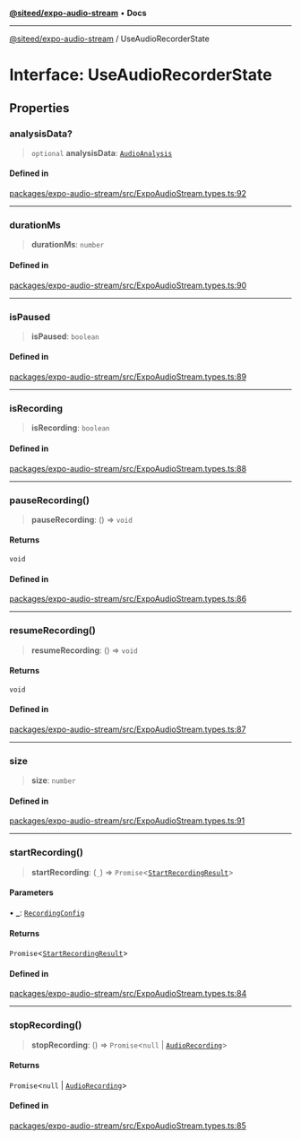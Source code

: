 [**@siteed/expo-audio-stream**](../README.md) • **Docs**

***

[@siteed/expo-audio-stream](../README.md) / UseAudioRecorderState

# Interface: UseAudioRecorderState

## Properties

### analysisData?

> `optional` **analysisData**: [`AudioAnalysis`](AudioAnalysis.md)

#### Defined in

[packages/expo-audio-stream/src/ExpoAudioStream.types.ts:92](https://github.com/deeeed/expo-audio-stream/blob/d0bf2c28a2371c63f5f2e7cfd6f21402648ae412/packages/expo-audio-stream/src/ExpoAudioStream.types.ts#L92)

***

### durationMs

> **durationMs**: `number`

#### Defined in

[packages/expo-audio-stream/src/ExpoAudioStream.types.ts:90](https://github.com/deeeed/expo-audio-stream/blob/d0bf2c28a2371c63f5f2e7cfd6f21402648ae412/packages/expo-audio-stream/src/ExpoAudioStream.types.ts#L90)

***

### isPaused

> **isPaused**: `boolean`

#### Defined in

[packages/expo-audio-stream/src/ExpoAudioStream.types.ts:89](https://github.com/deeeed/expo-audio-stream/blob/d0bf2c28a2371c63f5f2e7cfd6f21402648ae412/packages/expo-audio-stream/src/ExpoAudioStream.types.ts#L89)

***

### isRecording

> **isRecording**: `boolean`

#### Defined in

[packages/expo-audio-stream/src/ExpoAudioStream.types.ts:88](https://github.com/deeeed/expo-audio-stream/blob/d0bf2c28a2371c63f5f2e7cfd6f21402648ae412/packages/expo-audio-stream/src/ExpoAudioStream.types.ts#L88)

***

### pauseRecording()

> **pauseRecording**: () => `void`

#### Returns

`void`

#### Defined in

[packages/expo-audio-stream/src/ExpoAudioStream.types.ts:86](https://github.com/deeeed/expo-audio-stream/blob/d0bf2c28a2371c63f5f2e7cfd6f21402648ae412/packages/expo-audio-stream/src/ExpoAudioStream.types.ts#L86)

***

### resumeRecording()

> **resumeRecording**: () => `void`

#### Returns

`void`

#### Defined in

[packages/expo-audio-stream/src/ExpoAudioStream.types.ts:87](https://github.com/deeeed/expo-audio-stream/blob/d0bf2c28a2371c63f5f2e7cfd6f21402648ae412/packages/expo-audio-stream/src/ExpoAudioStream.types.ts#L87)

***

### size

> **size**: `number`

#### Defined in

[packages/expo-audio-stream/src/ExpoAudioStream.types.ts:91](https://github.com/deeeed/expo-audio-stream/blob/d0bf2c28a2371c63f5f2e7cfd6f21402648ae412/packages/expo-audio-stream/src/ExpoAudioStream.types.ts#L91)

***

### startRecording()

> **startRecording**: (`_`) => `Promise`\<[`StartRecordingResult`](StartRecordingResult.md)\>

#### Parameters

• **\_**: [`RecordingConfig`](RecordingConfig.md)

#### Returns

`Promise`\<[`StartRecordingResult`](StartRecordingResult.md)\>

#### Defined in

[packages/expo-audio-stream/src/ExpoAudioStream.types.ts:84](https://github.com/deeeed/expo-audio-stream/blob/d0bf2c28a2371c63f5f2e7cfd6f21402648ae412/packages/expo-audio-stream/src/ExpoAudioStream.types.ts#L84)

***

### stopRecording()

> **stopRecording**: () => `Promise`\<`null` \| [`AudioRecording`](AudioRecording.md)\>

#### Returns

`Promise`\<`null` \| [`AudioRecording`](AudioRecording.md)\>

#### Defined in

[packages/expo-audio-stream/src/ExpoAudioStream.types.ts:85](https://github.com/deeeed/expo-audio-stream/blob/d0bf2c28a2371c63f5f2e7cfd6f21402648ae412/packages/expo-audio-stream/src/ExpoAudioStream.types.ts#L85)
